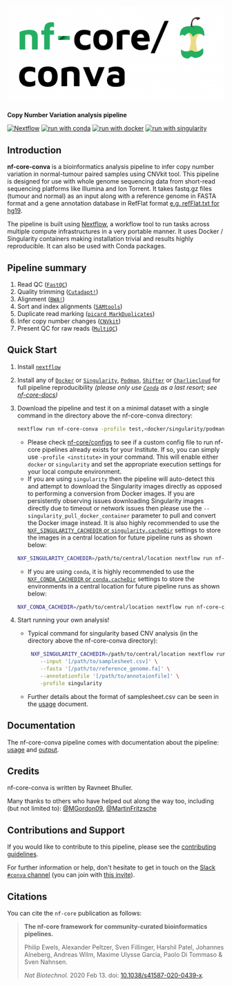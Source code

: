 # ![nf-core-conva](docs/images/nf-core-conva_logo.png)

**Copy Number Variation analysis pipeline**

[![Nextflow](https://img.shields.io/badge/nextflow%20DSL2-%E2%89%A521.03.0--edge-23aa62.svg?labelColor=000000)](https://www.nextflow.io/)
[![run with conda](http://img.shields.io/badge/run%20with-conda-3EB049?labelColor=000000&logo=anaconda)](https://docs.conda.io/en/latest/)
[![run with docker](https://img.shields.io/badge/run%20with-docker-0db7ed?labelColor=000000&logo=docker)](https://www.docker.com/)
[![run with singularity](https://img.shields.io/badge/run%20with-singularity-1d355c.svg?labelColor=000000)](https://sylabs.io/docs/)

## Introduction

**nf-core-conva** is a bioinformatics analysis pipeline to infer copy number variation in normal-tumour paired samples using CNVkit tool. This pipeline is designed for use with whole genome sequencing data from short-read sequencing platforms like Illumina and Ion Torrent. It takes fastq.gz files (tumour and normal) as an input along with a reference genome in FASTA format and a gene annotation database in RefFlat format [e.g. refFlat.txt for hg19](http://hgdownload.soe.ucsc.edu/goldenPath/hg19/database/).

The pipeline is built using [Nextflow](https://www.nextflow.io), a workflow tool to run tasks across multiple compute infrastructures in a very portable manner. It uses Docker / Singularity containers making installation trivial and results highly reproducible. It can also be used with Conda packages.

## Pipeline summary

1. Read QC ([`FastQC`](https://www.bioinformatics.babraham.ac.uk/projects/fastqc/))
2. Quality trimming ([`Cutadapt!`](https://cutadapt.readthedocs.io/en/stable/index.html))
3. Alignment ([`BWA!`](https://github.com/lh3/bwa))
4. Sort and index alignments ([`SAMtools`](https://sourceforge.net/projects/samtools/files/samtools/))
5. Duplicate read marking ([`picard MarkDuplicates`](https://broadinstitute.github.io/picard/))
6. Infer copy number changes ([`CNVkit`](https://cnvkit.readthedocs.io/en/stable/index.html))
7. Present QC for raw reads ([`MultiQC`](http://multiqc.info/))
 
## Quick Start

1. Install [`nextflow`](https://nf-co.re/usage/installation)

2. Install any of [`Docker`](https://docs.docker.com/engine/installation/) or [`Singularity`](https://www.sylabs.io/guides/3.0/user-guide/), [`Podman`](https://podman.io/), [`Shifter`](https://nersc.gitlab.io/development/shifter/how-to-use/) or [`Charliecloud`](https://hpc.github.io/charliecloud/) for full pipeline reproducibility _(please only use [`Conda`](https://conda.io/miniconda.html) as a last resort; see [nf-core-docs](https://nf-co.re/usage/configuration#basic-configuration-profiles))_

3. Download the pipeline and test it on a minimal dataset with a single command in the directory above the nf-core-conva directory:

    ```bash
    nextflow run nf-core-conva -profile test,<docker/singularity/podman/shifter/charliecloud/conda/institute>
    ```

    * Please check [nf-core/configs](https://github.com/nf-core/configs#documentation) to see if a custom config file to run nf-core pipelines already exists for your Institute. If so, you can simply use `-profile <institute>` in your command. This will enable either `docker` or `singularity` and set the appropriate execution settings for your local compute environment.
    * If you are using `singularity` then the pipeline will auto-detect this and attempt to download the Singularity images directly as opposed to performing a conversion from Docker images. If you are persistently observing issues downloading Singularity images directly due to timeout or network issues then please use the `--singularity_pull_docker_container` parameter to pull and convert the Docker image instead. It is also highly recommended to use the [`NXF_SINGULARITY_CACHEDIR` or `singularity.cacheDir`](https://www.nextflow.io/docs/latest/singularity.html?#singularity-docker-hub) settings to store the images in a central location for future pipeline runs as shown below:
    
    ```bash
    NXF_SINGULARITY_CACHEDIR=/path/to/central/location nextflow run nf-core-conva -profile test,singularity
    ```        

    * If you are using `conda`, it is highly recommended to use the [`NXF_CONDA_CACHEDIR` or `conda.cacheDir`](https://www.nextflow.io/docs/latest/conda.html) settings to store the environments in a central location for future pipeline runs as shown below:

    ```bash
    NXF_CONDA_CACHEDIR=/path/to/central/location nextflow run nf-core-conva -profile test,conda
    ```

4. Start running your own analysis!


    * Typical command for singularity based CNV analysis (in the directory above the nf-core-conva directory):

        ```bash
         NXF_SINGULARITY_CACHEDIR=/path/to/central/location nextflow run nf-core-conva \
            --input '[/path/to/samplesheet.csv]' \
            --fasta '[/path/to/reference_genome.fa]' \
            --annotationfile '[/path/to/annotaionfile]' \
            -profile singularity
        ```
    * Further details about the format of samplesheet.csv can be seen in the [usage](https://github.com/nibscbioinformatics/nf-core-conva/blob/master/docs/usage.md) document.

## Documentation

The nf-core-conva pipeline comes with documentation about the pipeline: [usage](https://github.com/nibscbioinformatics/nf-core-conva/blob/master/docs/usage.md) and [output](https://github.com/nibscbioinformatics/nf-core-conva/blob/master/docs/output.md).

## Credits

nf-core-conva is written by Ravneet Bhuller.

Many thanks to others who have helped out along the way too, including (but not limited to):
[@MGordon09](https://github.com/MGordon09),
[@MartinFritzsche](https://github.com/MartinFritzsche)


## Contributions and Support

If you would like to contribute to this pipeline, please see the [contributing guidelines](.github/CONTRIBUTING.md).

For further information or help, don't hesitate to get in touch on the [Slack `#conva` channel](https://nfcore.slack.com/channels/conva) (you can join with [this invite](https://nf-co.re/join/slack)).

## Citations

You can cite the `nf-core` publication as follows:

> **The nf-core framework for community-curated bioinformatics pipelines.**
>
> Philip Ewels, Alexander Peltzer, Sven Fillinger, Harshil Patel, Johannes Alneberg, Andreas Wilm, Maxime Ulysse Garcia, Paolo Di Tommaso & Sven Nahnsen.
>
> _Nat Biotechnol._ 2020 Feb 13. doi: [10.1038/s41587-020-0439-x](https://dx.doi.org/10.1038/s41587-020-0439-x).
